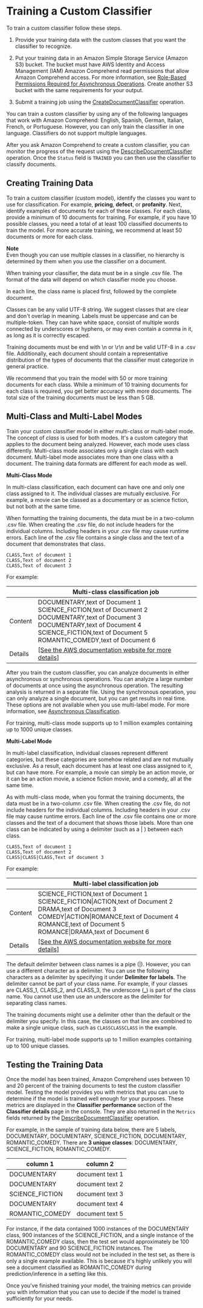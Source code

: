 # Training a Custom Classifier<a name="how-document-classification-training"></a>

To train a custom classifier follow these steps\. 

1. Provide your training data with the custom classes that you want the classifier to recognize\.

1. Put your training data in an Amazon Simple Storage Service \(Amazon S3\) bucket\. The bucket must have AWS Identity and Access Management \(IAM\) Amazon Comprehend read permissions that allow Amazon Comprehend access\. For more information, see [Role\-Based Permissions Required for Asynchronous Operations](access-control-managing-permissions.md#auth-role-permissions)\. Create another S3 bucket with the same requirements for your output\.

1. Submit a training job using the [CreateDocumentClassifier](API_CreateDocumentClassifier.md) operation\. 

You can train a custom classifier by using any of the following languages that work with Amazon Comprehend: English, Spanish, German, Italian, French, or Portuguese\. However, you can only train the classifier in one language\. Classifiers do not support multiple languages\.

After you ask Amazon Comprehend to create a custom classifier, you can monitor the progress of the request using the [DescribeDocumentClassifier](API_DescribeDocumentClassifier.md) operation\. Once the `Status` field is `TRAINED` you can then use the classifier to classify documents\.

## Creating Training Data<a name="how-document-classification-training-data"></a>

To train a custom classifier \(custom model\), identify the classes you want to use for classification\. For example, **pricing**, **defect**, or **profanity**\. Next, identify examples of documents for each of these classes\. For each class, provide a minimum of 10 documents for training\. For example, if you have 10 possible classes, you need a total of at least 100 classified documents to train the model\. For more accurate training, we recommend at least 50 documents or more for each class\.

**Note**  
Even though you can use multiple classes in a classifier, no hierarchy is determined by them when you use the classifier on a document\.

When training your classifier, the data must be in a single \.csv file\. The format of the data will depend on which classifier mode you choose\. 

In each line, the class name is placed first, followed by the complete document\.

Classes can be any valid UTF\-8 string\. We suggest classes that are clear and don't overlap in meaning\. Labels must be uppercase and can be multiple\-token\. They can have white space, consist of multiple words connected by underscores or hyphens, or may even contain a comma in it, as long as it is correctly escaped\.

Training documents must be end with \\n or \\r\\n and be valid UTF\-8 in a \.csv file\. Additionally, each document should contain a representative distribution of the types of documents that the classifier must categorize in general practice\.

We recommend that you train the model with 50 or more training documents for each class\. While a minimum of 10 training documents for each class is required, you get better accuracy with more documents\. The total size of the training documents must be less than 5 GB\. 

## Multi\-Class and Multi\-Label Modes<a name="multiclass-multilabel"></a>

Train your custom classifier model in either multi\-class or multi\-label mode\. The concept of *class* is used for both modes\. It's a custom category that applies to the document being analyzed\. However, each mode uses class differently\. Multi\-class mode associates only a single class with each document\. Multi\-label mode associates more than one class with a document\. The training data formats are different for each mode as well\. 

**Multi\-Class Mode**

In multi\-class classification, each document can have one and only one class assigned to it\. The individual classes are mutually exclusive\. For example, a movie can be classed as a documentary or as science fiction, but not both at the same time\. 

When formatting the training documents, the data must be in a two\-column \.csv file\. When creating the \.csv file, do not include headers for the individual columns\. Including headers in your \.csv file may cause runtime errors\. Each line of the \.csv file contains a single class and the text of a document that demonstrates that class\.

```
CLASS,Text of document 1
CLASS,Text of document 2
CLASS,Text of document 3
```

For example:


|  | Multi\-class classification job | 
| --- | --- | 
|  Content  |  DOCUMENTARY,text of Document 1  SCIENCE\_FICTION,text of Document 2 DOCUMENTARY,text of Document 3 DOCUMENTARY,text of Document 4 SCIENCE\_FICTION,text of Document 5 ROMANTIC\_COMEDY,text of Document 6  | 
|  Details  |  [\[See the AWS documentation website for more details\]](http://docs.aws.amazon.com/comprehend/latest/dg/how-document-classification-training.html)  | 

After you train the custom classifier, you can analyze documents in either asynchronous or synchronous operations\. You can analyze a large number of documents at once using the asynchronous operation\. The resulting analysis is returned in a separate file\. Using the synchronous operation, you can only analyze a single document, but you can get results in real time\. These options are not available when you use multi\-label mode\. For more information, see [Asynchronous Classification](how-document-classification.md#multiclass-async-sync)\.

For training, multi\-class mode supports up to 1 million examples containing up to 1000 unique classes\.

**Multi\-Label Mode**

In multi\-label classification, individual classes represent different categories, but these categories are somehow related and are not mutually exclusive\. As a result, each document has at least one class assigned to it, but can have more\. For example, a movie can simply be an action movie, or it can be an action movie, a science fiction movie, and a comedy, all at the same time\.

As with multi\-class mode, when you format the training documents, the data must be in a two\-column \.csv file\. When creating the \.csv file, do not include headers for the individual columns\. Including headers in your \.csv file may cause runtime errors\. Each line of the \.csv file contains one or more classes and the text of a document that shows those labels\. More than one class can be indicated by using a delimiter \(such as a \| \) between each class\.

```
CLASS,Text of document 1
CLASS,Text of document 2
CLASS|CLASS|CLASS,Text of document 3
```

For example:


|  | Multi\-label classification job | 
| --- | --- | 
|  Content  |  SCIENCE\_FICTION,text of Document 1  SCIENCE\_FICTION\|ACTION,text of Document 2 DRAMA,text of Document 3 COMEDY\|ACTION\|ROMANCE,text of Document 4 ROMANCE,text of Document 5 ROMANCE\|DRAMA,text of Document 6  | 
|  Details  |  [\[See the AWS documentation website for more details\]](http://docs.aws.amazon.com/comprehend/latest/dg/how-document-classification-training.html)  | 

The default delimiter between class names is a pipe \(\|\)\. However, you can use a different character as a delimiter\. You can use the following characters as a delimiter by specifying it under **Delimiter for labels**\. The delimiter cannot be part of your class name\. For example, if your classes are CLASS\_1, CLASS\_2, and CLASS\_3, the underscore \(**\_**\) is part of the class name\. You cannot use then use an underscore as the delimiter for separating class names\.

The training documents might use a delimiter other than the default or the delimiter you specify\. In this case, the classes on that line are combined to make a single unique class, such as `CLASSCLASSCLASS` in the example\. 

For training, multi\-label mode supports up to 1 million examples containing up to 100 unique classes\.

## Testing the Training Data<a name="testing-the-model"></a>

Once the model has been trained, Amazon Comprehend uses between 10 and 20 percent of the training documents to test the custom classifier model\. Testing the model provides you with metrics that you can use to determine if the model is trained well enough for your purposes\. These metrics are displayed in the **Classifier performance** section of the **Classifier details** page in the console\. They are also returned in the `Metrics` fields returned by the [DescribeDocumentClassifier](API_DescribeDocumentClassifier.md) operation\.

For example, in the sample of training data below, there are 5 labels, DOCUMENTARY, DOCUMENTARY, SCIENCE\_FICTION, DOCUMENTARY, ROMANTIC\_COMEDY\. There are **3 unique classes**: DOCUMENTARY, SCIENCE\_FICTION, ROMANTIC\_COMEDY\. 


| column 1 | column 2 | 
| --- | --- | 
| DOCUMENTARY | document text 1 | 
| DOCUMENTARY | document text 2 | 
| SCIENCE\_FICTION | document text 3 | 
| DOCUMENTARY | document text 4 | 
| ROMANTIC\_COMEDY | document text 5 | 

For instance, if the data contained 1000 instances of the DOCUMENTARY class, 900 instances of the SCIENCE\_FICTION, and a single instance of the ROMANTIC\_COMEDY class, then the test set would approximately be 100 DOCUMENTARY and 90 SCIENCE\_FICTION instances\. The ROMANTIC\_COMEDY class would not be included in the test set, as there is only a single example available\. This is because it's highly unlikely you will see a document classified as ROMANTIC\_COMEDY during prediction/inference in a setting like this\. 

Once you've finished training your model, the training metrics can provide you with information that you can use to decide if the model is trained sufficiently for your needs\. 